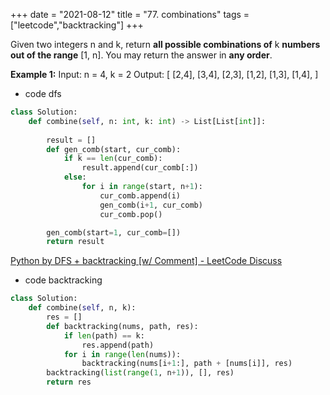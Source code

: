 
+++
date = "2021-08-12"
title = "77. combinations"
tags = ["leetcode","backtracking"]
+++

Given two integers n and k, return __all possible combinations of__ k __numbers out of the range__ [1, n].
You may return the answer in **any order**.
 
**Example 1:**
Input: n = 4, k = 2 Output: [ [2,4], [3,4], [2,3], [1,2], [1,3], [1,4], ]



- code dfs
```py
class Solution:
    def combine(self, n: int, k: int) -> List[List[int]]:
        
        result = []
        def gen_comb(start, cur_comb):
            if k == len(cur_comb):
                result.append(cur_comb[:])
            else:
                for i in range(start, n+1):
                    cur_comb.append(i)
                    gen_comb(i+1, cur_comb)
                    cur_comb.pop()

        gen_comb(start=1, cur_comb=[])
        return result

```
[Python by DFS + backtracking [w/ Comment] - LeetCode Discuss](https://leetcode.com/problems/combinations/discuss/794032/Python-by-DFS-%2B-backtracking-w-Comment)

- code backtracking
```py
class Solution:
    def combine(self, n, k):
        res = []
        def backtracking(nums, path, res):
            if len(path) == k:
                res.append(path)
            for i in range(len(nums)):
                backtracking(nums[i+1:], path + [nums[i]], res)
        backtracking(list(range(1, n+1)), [], res)
        return res

```

